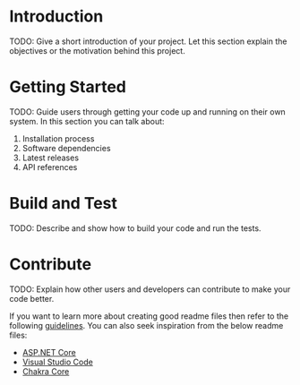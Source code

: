 # Introduction

TODO: Give a short introduction of your project. Let this section explain the objectives or the motivation behind this project. 

# Getting Started

TODO: Guide users through getting your code up and running on their own system. In this section you can talk about:
1.  Installation process
2.  Software dependencies
3.  Latest releases
4.  API references

# Build and Test

TODO: Describe and show how to build your code and run the tests. 

# Contribute

TODO: Explain how other users and developers can contribute to make your code better. 

If you want to learn more about creating good readme files then refer to the following [guidelines](https://docs.microsoft.com/en-us/azure/devops/repos/git/create-a-readme?view=azure-devops). You can also seek inspiration from the below readme files:
- [ASP.NET Core](https://github.com/aspnet/Home)
- [Visual Studio Code](https://github.com/Microsoft/vscode)
- [Chakra Core](https://github.com/Microsoft/ChakraCore)

